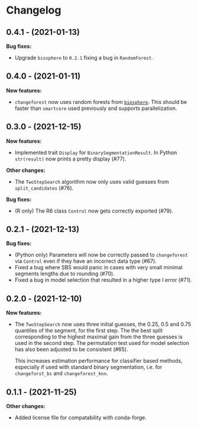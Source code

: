 # Changelog

## 0.4.1 - (2021-01-13)

**Bug fixes:**

- Upgrade `biosphere` to `0.2.1` fixing a bug in `RandomForest`.

## 0.4.0 - (2021-01-11)

**New features:**

- `changeforest` now uses random forests from [`biosphere`](https://github.com/mlondschien/biosphere).
  This should be faster than `smartcore` used previously and supports parallelization.

## 0.3.0 - (2021-12-15)

**New features:**

- Implemented trait `Display` for `BinarySegmentationResult`. In Python `str(result)`
  now prints a pretty display (#77).

**Other changes:**

- The `TwoStepSearch` algorithm now only uses valid guesses from `split_candidates` (#76).

**Bug fixes:**

- (R only) The R6 class `Control` now gets correctly exported (#79).

## 0.2.1 - (2021-12-13)

**Bug fixes:**

- (Python only) Parameters will now be correctly passed to `changeforest` via `Control` even
  if they have an incorrect data type (#67).
- Fixed a bug where SBS would panic in cases with very small minimal segments lengths
  due to rounding (#70).
- Fixed a bug in model selection that resulted in a higher type I error (#71).


## 0.2.0 - (2021-12-10)

**New features:**

- The `TwoStepSearch` now uses three initial guesses, the 0.25, 0.5 and 0.75 quantiles
  of the segment, for the first step. The the best split corresponding to the highest
  maximal gain from the three guesses is used in the second step. The permutation test
  used for model selection has also been adjusted to be consistent (#65).

  This increases estimation performance for classifier based methods, especially if used
  with standard binary segmentation, i.e. for `changeforst_bs` and `changeforest_knn`.

## 0.1.1 - (2021-11-25)

**Other changes:**

- Added license file for compatability with conda-forge.
